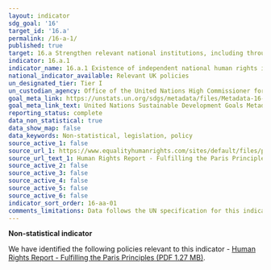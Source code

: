 ```yaml
---
layout: indicator
sdg_goal: '16'
target_id: '16.a'
permalink: /16-a-1/
published: true
target: 16.a Strengthen relevant national institutions, including through international cooperation, for building capacity at all levels, in particular in developing countries, to prevent violence and combat terrorism and crime
indicator: 16.a.1
indicator_name: 16.a.1 Existence of independent national human rights institutions in compliance with the Paris Principles
national_indicator_available: Relevant UK policies
un_designated_tier: Tier I
un_custodian_agency: Office of the United Nations High Commissioner for Human Rights (OHCHR)
goal_meta_link: https://unstats.un.org/sdgs/metadata/files/Metadata-16-0A-01.pdf
goal_meta_link_text: United Nations Sustainable Development Goals Metadata (PDF 224 KB)
reporting_status: complete
data_non_statistical: true
data_show_map: false
data_keywords: Non-statistical, legislation, policy
source_active_1: false
source_url_1: https://www.equalityhumanrights.com/sites/default/files/paris_principles.pdf
source_url_text_1: Human Rights Report - Fulfilling the Paris Principles
source_active_2: false
source_active_3: false
source_active_4: false
source_active_5: false
source_active_6: false
indicator_sort_order: 16-aa-01
comments_limitations: Data follows the UN specification for this indicator. This indicator has been identified in collaboration with topic experts.
---
```

**Non-statistical indicator**

We have identified the following policies relevant to this indicator - [Human Rights Report - Fulfilling the Paris Principles (PDF 1.27 MB)](https://www.equalityhumanrights.com/sites/default/files/paris_principles.pdf).<br><br>